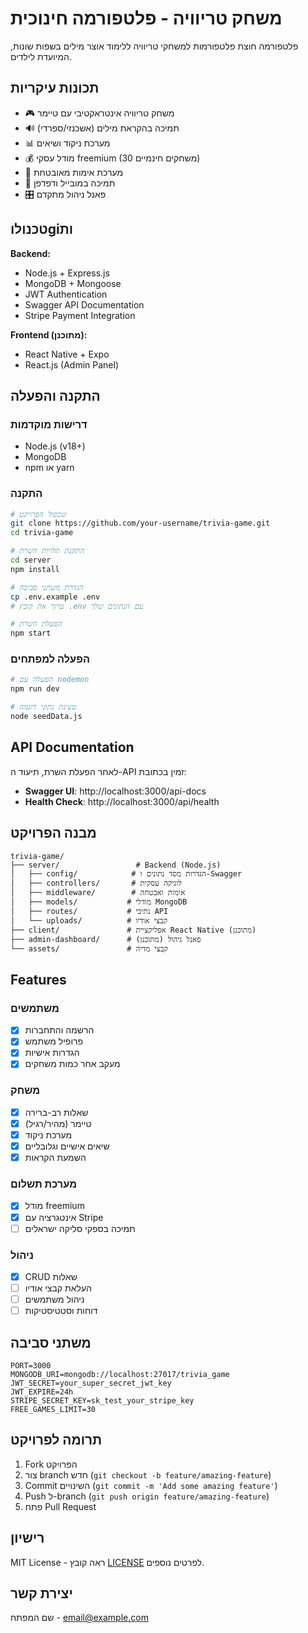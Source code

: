 # משחק טריוויה - פלטפורמה חינוכית

פלטפורמה חוצת פלטפורמות למשחקי טריוויה ללימוד אוצר מילים בשפות שונות, המיועדת לילדים.

## תכונות עיקריות

- 🎮 משחק טריוויה אינטראקטיבי עם טיימר
- 🔊 תמיכה בהקראת מילים (אשכנזי/ספרדי)
- 📊 מערכת ניקוד ושיאים
- 💰 מודל עסקי freemium (30 משחקים חינמיים)
- 🔐 מערכת אימות מאובטחת
- 📱 תמיכה במובייל ודפדפן
- 🎛️ פאנל ניהול מתקדם

## טכנולוgiות

**Backend:**
- Node.js + Express.js
- MongoDB + Mongoose
- JWT Authentication
- Swagger API Documentation
- Stripe Payment Integration

**Frontend (מתוכנן):**
- React Native + Expo
- React.js (Admin Panel)

## התקנה והפעלה

### דרישות מוקדמות
- Node.js (v18+)
- MongoDB
- npm או yarn

### התקנה

```bash
# שכפול הפרויקט
git clone https://github.com/your-username/trivia-game.git
cd trivia-game

# התקנת תלויות השרת
cd server
npm install

# הגדרת משתני סביבה
cp .env.example .env
# ערוך את קובץ .env עם הנתונים שלך

# הפעלת השרת
npm start
```

### הפעלה למפתחים

```bash
# הפעלה עם nodemon
npm run dev

# טעינת נתוני דוגמה
node seedData.js
```

## API Documentation

לאחר הפעלת השרת, תיעוד ה-API זמין בכתובת:
- **Swagger UI**: http://localhost:3000/api-docs
- **Health Check**: http://localhost:3000/api/health

## מבנה הפרויקט

```
trivia-game/
├── server/                 # Backend (Node.js)
│   ├── config/            # הגדרות מסד נתונים ו-Swagger
│   ├── controllers/       # לוגיקה עסקית
│   ├── middleware/        # אימות ואבטחה
│   ├── models/           # מודלי MongoDB
│   ├── routes/           # נתיבי API
│   └── uploads/          # קבצי אודיו
├── client/               # אפליקציית React Native (מתוכנן)
├── admin-dashboard/      # פאנל ניהול (מתוכנן)
└── assets/               # קבצי מדיה
```

## Features

### משתמשים
- [x] הרשמה והתחברות
- [x] פרופיל משתמש
- [x] הגדרות אישיות
- [x] מעקב אחר כמות משחקים

### משחק
- [x] שאלות רב-ברירה
- [x] טיימר (מהיר/רגיל)
- [x] מערכת ניקוד
- [x] שיאים אישיים וגלובליים
- [x] השמעת הקראות

### מערכת תשלום
- [x] מודל freemium
- [x] אינטגרציה עם Stripe
- [ ] תמיכה בספקי סליקה ישראלים

### ניהול
- [x] CRUD שאלות
- [ ] העלאת קבצי אודיו
- [ ] ניהול משתמשים
- [ ] דוחות וסטטיסטיקות

## משתני סביבה

```env
PORT=3000
MONGODB_URI=mongodb://localhost:27017/trivia_game
JWT_SECRET=your_super_secret_jwt_key
JWT_EXPIRE=24h
STRIPE_SECRET_KEY=sk_test_your_stripe_key
FREE_GAMES_LIMIT=30
```

## תרומה לפרויקט

1. Fork הפרויקט
2. צור branch חדש (`git checkout -b feature/amazing-feature`)
3. Commit השינויים (`git commit -m 'Add some amazing feature'`)
4. Push ל-branch (`git push origin feature/amazing-feature`)
5. פתח Pull Request

## רישיון

MIT License - ראה קובץ [LICENSE](LICENSE) לפרטים נוספים.

## יצירת קשר

שם המפתח - email@example.com
